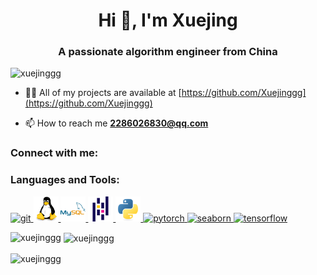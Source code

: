 <h1 align="center">Hi 👋, I'm Xuejing</h1>
<h3 align="center">A passionate algorithm engineer from China</h3>

<p align="left"> <img src="https://komarev.com/ghpvc/?username=xuejinggg&label=Profile%20views&color=0e75b6&style=flat" alt="xuejinggg" /> </p>

- 👨‍💻 All of my projects are available at [https://github.com/Xuejinggg](https://github.com/Xuejinggg)

- 📫 How to reach me **2286026830@qq.com**

<h3 align="left">Connect with me:</h3>
<p align="left">
</p>

<h3 align="left">Languages and Tools:</h3>
<p align="left"> <a href="https://git-scm.com/" target="_blank" rel="noreferrer"> <img src="https://www.vectorlogo.zone/logos/git-scm/git-scm-icon.svg" alt="git" width="40" height="40"/> </a> <a href="https://www.linux.org/" target="_blank" rel="noreferrer"> <img src="https://raw.githubusercontent.com/devicons/devicon/master/icons/linux/linux-original.svg" alt="linux" width="40" height="40"/> </a> <a href="https://www.mysql.com/" target="_blank" rel="noreferrer"> <img src="https://raw.githubusercontent.com/devicons/devicon/master/icons/mysql/mysql-original-wordmark.svg" alt="mysql" width="40" height="40"/> </a> <a href="https://pandas.pydata.org/" target="_blank" rel="noreferrer"> <img src="https://raw.githubusercontent.com/devicons/devicon/2ae2a900d2f041da66e950e4d48052658d850630/icons/pandas/pandas-original.svg" alt="pandas" width="40" height="40"/> </a> <a href="https://www.python.org" target="_blank" rel="noreferrer"> <img src="https://raw.githubusercontent.com/devicons/devicon/master/icons/python/python-original.svg" alt="python" width="40" height="40"/> </a> <a href="https://pytorch.org/" target="_blank" rel="noreferrer"> <img src="https://www.vectorlogo.zone/logos/pytorch/pytorch-icon.svg" alt="pytorch" width="40" height="40"/> </a> <a href="https://seaborn.pydata.org/" target="_blank" rel="noreferrer"> <img src="https://seaborn.pydata.org/_images/logo-mark-lightbg.svg" alt="seaborn" width="40" height="40"/> </a> <a href="https://www.tensorflow.org" target="_blank" rel="noreferrer"> <img src="https://www.vectorlogo.zone/logos/tensorflow/tensorflow-icon.svg" alt="tensorflow" width="40" height="40"/> </a> </p>

<p><img align="left" src="https://github-readme-stats.vercel.app/api/top-langs?username=xuejinggg&show_icons=true&locale=en&layout=compact" alt="xuejinggg" /></p>

<p>&nbsp;<img align="center" src="https://github-readme-stats.vercel.app/api?username=xuejinggg&show_icons=true&locale=en" alt="xuejinggg" /></p>

<p><img align="center" src="https://github-readme-streak-stats.herokuapp.com/?user=xuejinggg&" alt="xuejinggg" /></p>

